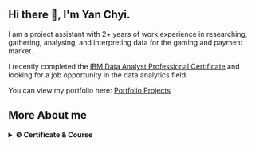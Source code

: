 <h2>Hi there 👋, I'm Yan Chyi.</h2>

I am a project assistant with 2+ years of work experience in researching, gathering, analysing, and interpreting data for the gaming and payment market.
 
I recently completed the [IBM Data Analyst Professional Certificate](https://www.coursera.org/account/accomplishments/specialization/certificate/DKNJEE2QG97V) and looking for a job opportunity in the data analytics field.

You can view my portfolio here: [Portfolio Projects](https://yanchyi.github.io/)


<h2 align="left">More About me</h2>

<details>
    <summary>
        <b>⚙️ Certificate & Course</b>
    </summary>
    <table>
        <tr>
            <td align="center" width="96">
                <a href="https://www.coursera.org/account/accomplishments/specialization/certificate/DKNJEE2QG97V" target="_blank" rel="noopener noreferrer">
                 <img src="https://images.credly.com/size/340x340/images/2e9770bd-020f-4435-99c2-89b2403467a4/Professional_Certificate_-_Data_Analyst.png" style="max-height: 72px;">
                </a>
            </td>
            <td align="left" width="600">
                <a href="https://www.coursera.org/account/accomplishments/professional-cert/DKNJEE2QG97V" target="_blank" rel="noopener noreferrer">
                    <p>IBM Data Analyst</p>
                </a>
                <p>IBM</p>
            </td>
        </tr>
        <tr>
            <td align="center" width="96">
                <a href="https://www.udemy.com/certificate/UC-103cb515-b4b0-441c-82b9-044ac5902edb/" target="_blank" rel="noopener noreferrer">
                 <img src="" style="max-height: 72px;">
                </a>
            </td>
            <td align="left" width="600">
                <a href="https://www.udemy.com/certificate/UC-103cb515-b4b0-441c-82b9-044ac5902edb/" target="_blank" rel="noopener noreferrer">
                    <p>Tableau Desktop for Data Analysis & Data Visualization</p>
                </a>
                <p>Udemy</p>
            </td>
        </tr> 
        <tr>
            <td align="center" width="96">
                <a href="https://www.udemy.com/certificate/UC-6c8a4cb7-7879-4b49-8e20-03d5e618d81b/" target="_blank" rel="noopener noreferrer">
                 <img src="" style="max-height: 72px;">
                </a>
             </td>
            <td align="left" width="600">
                <a href="https://www.udemy.com/certificate/UC-6c8a4cb7-7879-4b49-8e20-03d5e618d81b/" target="_blank" rel="noopener noreferrer">
                    <p>SQL - MySQL for Data Analytics and Business Intelligence</p>
                </a>
                <p>Udemy</p>
            </td>
        </tr>
         <tr>
            <td align="center" width="96">
                <a href="https://www.udemy.com/certificate/UC-6f4ce599-4f5c-4314-a41b-e3ac183cb89d/" target="_blank" rel="noopener noreferrer">
                 <img src="" style="max-height: 72px;">
                </a>
             </td>
            <td align="left" width="600">
                <a href="https://www.udemy.com/certificate/UC-6f4ce599-4f5c-4314-a41b-e3ac183cb89d/" target="_blank" rel="noopener noreferrer">
                    <p>2022 Complete Python Bootcamp From Zero to Hero in Python</p>
                </a>
                <p>Udemy</p>
            </td>
        </tr>
    </table>
</details>





<!--
**YanChyi/YanChyi** is a ✨ _special_ ✨ repository because its `README.md` (this file) appears on your GitHub profile.

Here are some ideas to get you started:

- 🔭 I’m currently working on ...
- 🌱 I’m currently learning ...
- 👯 I’m looking to collaborate on ...
- 🤔 I’m looking for help with ...
- 💬 Ask me about ...
- 📫 How to reach me: ...
- 😄 Pronouns: ...
- ⚡ Fun fact: ...
-->
